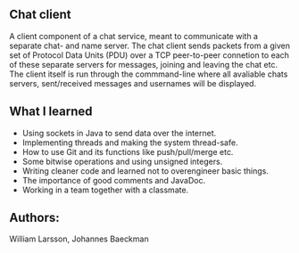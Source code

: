 ## Chat client
A client component of a chat service, meant to communicate with a separate chat- and name server.
The chat client sends packets from a given set of Protocol Data Units (PDU) over a TCP peer-to-peer connetion to each of these separate servers for messages, joining and leaving the chat etc.
The client itself is run through the commmand-line where all avaliable chats servers, sent/received messages and usernames will be displayed. 

## What I learned
* Using sockets in Java to send data over the internet.
* Implementing threads and making the system thread-safe.
* How to use Git and its functions like push/pull/merge etc.
* Some bitwise operations and using unsigned integers. 
* Writing cleaner code and learned not to overengineer basic things.
* The importance of good comments and JavaDoc.
* Working in a team together with a classmate.

## Authors:
William Larsson,
Johannes Baeckman
